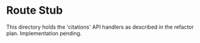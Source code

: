 # Route Stub

This directory holds the 'citations' API handlers as described in the refactor plan. Implementation pending.

